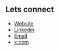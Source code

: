 ## Lets connect
- [Website](https://kvnnty.vercel.app)
- [Linkedin](https://linkedin.com/in/tkevin)
- [Email](mailto:kevin@webbuddy.agency)
- [x.com](https://x.com/Kevin_Tuyizere)

<!-- <img src = "https://media2.giphy.com/media/QssGEmpkyEOhBCb7e1/giphy.gif?cid=ecf05e47a0n3gi1bfqntqmob8g9aid1oyj2wr3ds3mg700bl&rid=giphy.gif" width = 40px> -->


